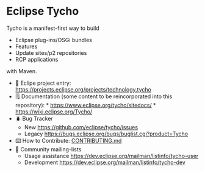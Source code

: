 Eclipse Tycho
=============

Tycho is a manifest-first way to build

  * Eclipse plug-ins/OSGi bundles
  * Features
  * Update sites/p2 repositories
  * RCP applications
  
with Maven.


* 👔 Eclipe project entry: https://projects.eclipse.org/projects/technology.tycho
* 🗒️ Documentation (some content to be reincorporated into this repository):
      * https://www.eclipse.org/tycho/sitedocs/
      * https://wiki.eclipse.org/Tycho/
* 🪲 Bug Tracker
     * New https://github.com/eclipse/tycho/issues
     * Legacy https://bugs.eclipse.org/bugs/buglist.cgi?product=Tycho
* ⌨️ How to Contribute: [CONTRIBUTING.md](./CONTRIBUTING.md)
* 💬 Community mailing-lists
     * Usage assistance https://dev.eclipse.org/mailman/listinfo/tycho-user
     * Development https://dev.eclipse.org/mailman/listinfo/tycho-dev
  